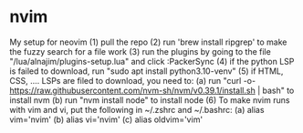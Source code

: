 # nvim

My setup for neovim
(1) pull the repo
(2) run 'brew install ripgrep' to make the fuzzy search for a file work
(3) run the plugins by going to the file "/lua/alnajim/plugins-setup.lua" and click :PackerSync
(4) if the python LSP is failed to download, run "sudo apt install python3.10-venv"
(5) if HTML, CSS, .... LSPs are filed to download, you need to:
(a) run "curl -o- https://raw.githubusercontent.com/nvm-sh/nvm/v0.39.1/install.sh | bash" to install nvm
(b) run "nvm install node" to install node
(6) To make nvim runs with vim and vi, put the following in ~/.zshrc and ~/.bashrc:
(a) alias vim='nvim'
(b) alias vi='nvim'
(c) alias oldvim='vim'
